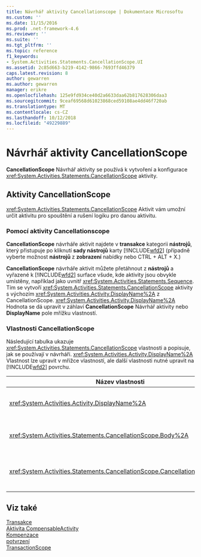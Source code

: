 ```yaml
---
title: Návrhář aktivity Cancellationscope | Dokumentace Microsoftu
ms.custom: ''
ms.date: 11/15/2016
ms.prod: .net-framework-4.6
ms.reviewer: ''
ms.suite: ''
ms.tgt_pltfrm: ''
ms.topic: reference
f1_keywords:
- System.Activities.Statements.CancellationScope.UI
ms.assetid: 2c85d663-b219-4142-9866-7693ffd46379
caps.latest.revision: 8
author: gewarren
ms.author: gewarren
manager: erikre
ms.openlocfilehash: 125e9fd934ce40d2a6633daa62b817628306daa3
ms.sourcegitcommit: 9ceaf69568d61023868ced59108ae4dd46f720ab
ms.translationtype: MT
ms.contentlocale: cs-CZ
ms.lasthandoff: 10/12/2018
ms.locfileid: "49229889"
---
```

# <a name="cancellationscope-activity-designer"></a>Návrhář aktivity CancellationScope
**CancellationScope** Návrhář aktivity se používá k vytvoření a konfigurace <xref:System.Activities.Statements.CancellationScope> aktivity.  
  
## <a name="the-cancellationscope-activity"></a>Aktivity CancellationScope  
 <xref:System.Activities.Statements.CancellationScope> Aktivit vám umožní určit aktivitu pro spouštění a rušení logiku pro danou aktivitu.  
  
### <a name="using-the-cancellationscope-activity-designer"></a>Pomocí aktivity Cancellationscope  
 **CancellationScope** návrháře aktivit najdete v **transakce** kategorii **nástrojů**, který přistupuje po kliknutí **sady nástrojů**  karty [!INCLUDE[wfd2](../includes/wfd2-md.md)] (případně vyberte možnost **nástrojů** z **zobrazení** nabídky nebo CTRL + ALT + X.)  
  
 **CancellationScope** návrháře aktivit můžete přetáhnout z **nástrojů** a vyřazené k [!INCLUDE[wfd2](../includes/wfd2-md.md)] surface všude, kde aktivity jsou obvykle umístěny, například jako uvnitř <xref:System.Activities.Statements.Sequence>. Tím se vytvoří <xref:System.Activities.Statements.CancellationScope> aktivity s výchozím <xref:System.Activities.Activity.DisplayName%2A> z CancellationScope. <xref:System.Activities.Activity.DisplayName%2A> Hodnota se dá upravit v záhlaví **CancellationScope** Návrhář aktivity nebo **DisplayName** pole mřížku vlastností.  
  
### <a name="the-cancellationscope-properties"></a>Vlastnosti CancellationScope  
 Následující tabulka ukazuje <xref:System.Activities.Statements.CancellationScope> vlastnosti a popisuje, jak se používají v návrháři. <xref:System.Activities.Activity.DisplayName%2A> Vlastnost lze upravit v mřížce vlastností, ale další vlastnosti nutné upravit na [!INCLUDE[wfd2](../includes/wfd2-md.md)] povrchu.  
  
|Název vlastnosti|Požadováno|Použití|  
|-------------------|--------------|-----------|  
|<xref:System.Activities.Activity.DisplayName%2A>|False|Volitelné jméno <xref:System.Activities.Statements.CancellationScope> aktivity. Výchozí hodnota je CancellationScope. I když <xref:System.Activities.Activity.DisplayName%2A> hodnota není bezpodmínečně nutné, je osvědčeným postupem je použití jednoho.|  
|<xref:System.Activities.Statements.CancellationScope.Body%2A>|Hodnota TRUE|Určuje aktivity, pro které zrušení logiky poskytnuty. Chcete-li přidat <xref:System.Activities.Statements.CancellationScope.Body%2A> aktivity, rozevírací aktivitu z **nástrojů** do **text** pole na **CancellationScope** Návrhář aktivity s text nápovědy "rozevírací Aktivity sem".|  
|<xref:System.Activities.Statements.CancellationScope.CancellationHandler%2A>|Hodnota TRUE|Určuje, která se spustí v případě zrušení aktivity. Chcete-li přidat <xref:System.Activities.Statements.CancellationScope.CancellationHandler%2A> aktivity, rozevírací aktivitu z **nástrojů** do **CancellationHandler** pole na **CancellationScope** Návrhář aktivity s nápovědou text "Aktivity Sem přetáhněte".|  
  
## <a name="see-also"></a>Viz také  
 [Transakce](../workflow-designer/transaction-activity-designers.md)   
 [Aktivita CompensableActivity](../workflow-designer/compensableactivity-activity-designer.md)   
 [Kompenzace](../workflow-designer/compensate-activity-designer.md)   
 [potvrzení](../workflow-designer/confirm-activity-designer.md)   
 [TransactionScope](../workflow-designer/transactionscope-activity-designer.md)